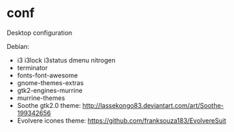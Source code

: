 # conf
Desktop configuration

Debian:
* i3 i3lock i3status dmenu nitrogen
* terminator
* fonts-font-awesome
* gnome-themes-extras
* gtk2-engines-murrine
* murrine-themes
* Soothe gtk2.0 theme: http://lassekongo83.deviantart.com/art/Soothe-199342656
* Evolvere icones theme: https://github.com/franksouza183/EvolvereSuit
